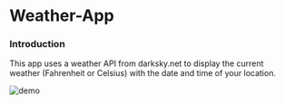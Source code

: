 # Weather-App

### Introduction
This app uses a weather API from darksky.net to display the current weather (Fahrenheit or Celsius) with the date and time of your location. 

![demo](https://user-images.githubusercontent.com/55061688/103495911-29486700-4df1-11eb-84ea-528d8ff56199.gif)


